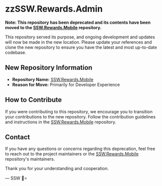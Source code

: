 # zzSSW.Rewards.Admin

**Note: This repository has been deprecated and its contents have been moved to the [SSW.Rewards.Mobile](https://github.com/your-organization/SSW.Rewards.Mobile) repository.**

This repository served its purpose, and ongoing development and updates will now be made in the new location. Please update your references and clone the new repository to ensure you have the latest and most up-to-date codebase.

## New Repository Information

- **Repository Name:** [SSW.Rewards.Mobile](https://github.com/your-organization/SSW.Rewards.Mobile)
- **Reason for Move:** Primarily for Developer Experience

## How to Contribute

If you were contributing to this repository, we encourage you to transition your contributions to the new repository. Follow the contribution guidelines and instructions in the [SSW.Rewards.Mobile](https://github.com/your-organization/SSW.Rewards.Mobile) repository.

## Contact

If you have any questions or concerns regarding this deprecation, feel free to reach out to the project maintainers or the [SSW.Rewards.Mobile](https://github.com/your-organization/SSW.Rewards.Mobile) repository's maintainers.

Thank you for your understanding and cooperation.

— SSW
🤖⭐️